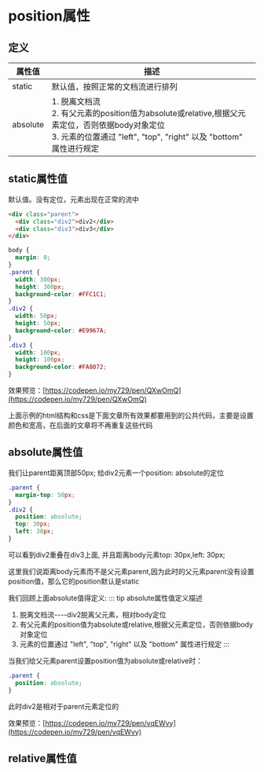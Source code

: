 # position属性

## 定义

|属性值|描述|
|----|----|
|static|默认值，按照正常的文档流进行排列|
|absolute|1. 脱离文档流 <br/>2. 有父元素的position值为absolute或relative,根据父元素定位，否则依据body对象定位<br/>3. 元素的位置通过 "left", "top", "right" 以及 "bottom" 属性进行规定|

## static属性值

默认值。没有定位，元素出现在正常的流中

```html
<div class="parent">
  <div class="div2">div2</div>
  <div class="div3">div3</div>
</div>
```

```css
body {
  margin: 0;
}
.parent {
  width: 300px;
  height: 300px;
  background-color: #FFC1C1;
}
.div2 {
  width: 50px;
  height: 50px;
  background-color: #E9967A;
}
.div3 {
  width: 100px;
  height: 100px;
  background-color: #FA8072;
}
```

效果预览：[https://codepen.io/my729/pen/QXwOmQ](https://codepen.io/my729/pen/QXwOmQ)

上面示例的html结构和css是下面文章所有效果都要用到的公共代码，主要是设置颜色和宽高，在后面的文章将不再重复这些代码

## absolute属性值

我们让parent距离顶部50px; 给div2元素一个position: absolute的定位

```css
.parent {
  margin-top: 50px;
}
.div2 {
  position: absolute;
  top: 30px;
  left: 30px;
}
```

可以看到div2重叠在div3上面, 并且距离body元素top: 30px,left: 30px;
  
这里我们说距离body元素而不是父元素parent,因为此时的父元素parent没有设置position值，那么它的position默认是static

我们回顾上面absolute值得定义:
::: tip absolute属性值定义描述
1. 脱离文档流----div2脱离父元素，相对body定位
2. 有父元素的position值为absolute或relative,根据父元素定位，否则依据body对象定位
3. 元素的位置通过 "left", "top", "right" 以及 "bottom" 属性进行规定
:::

当我们给父元素parent设置position值为absolute或relative时：

```css
.parent {
  position: absolute;
}
```

此时div2是相对于parent元素定位的

效果预览：[https://codepen.io/my729/pen/vqEWvy](https://codepen.io/my729/pen/vqEWvy)

## relative属性值